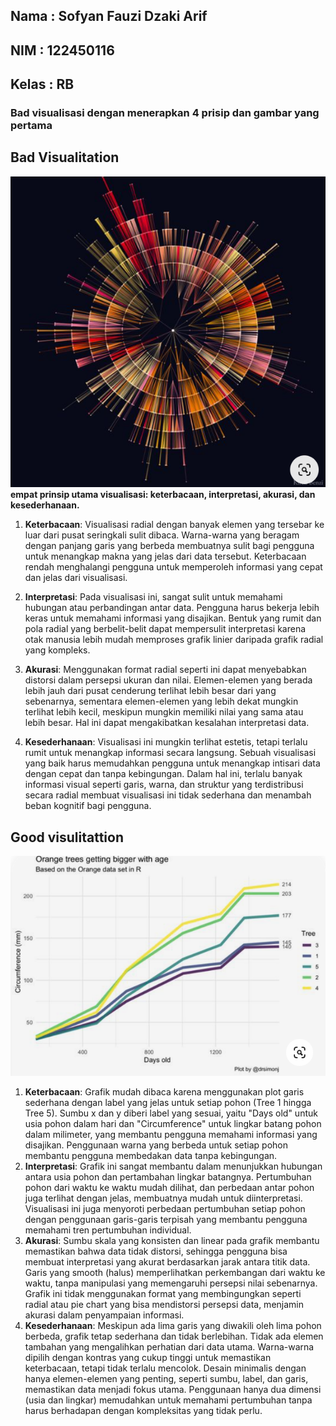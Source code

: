 ## Nama : Sofyan Fauzi Dzaki Arif 
## NIM : 122450116 
## Kelas : RB

### Bad visualisasi dengan menerapkan 4 prisip dan gambar yang pertama
 
 ## **Bad Visualitation**
![bad.visusation](./bad.visusation.png)
**empat prinsip utama visualisasi: keterbacaan, interpretasi, akurasi, dan kesederhanaan.**

1. **Keterbacaan**:
Visualisasi radial dengan banyak elemen yang tersebar ke luar dari pusat seringkali sulit dibaca. Warna-warna yang beragam dengan panjang garis yang berbeda membuatnya sulit bagi pengguna untuk menangkap makna yang jelas dari data tersebut. Keterbacaan rendah menghalangi pengguna untuk memperoleh informasi yang cepat dan jelas dari visualisasi.


2. **Interpretasi**:
Pada visualisasi ini, sangat sulit untuk memahami hubungan atau perbandingan antar data. Pengguna harus bekerja lebih keras untuk memahami informasi yang disajikan. Bentuk yang rumit dan pola radial yang berbelit-belit dapat mempersulit interpretasi karena otak manusia lebih mudah memproses grafik linier daripada grafik radial yang kompleks.
3. **Akurasi**:
Menggunakan format radial seperti ini dapat menyebabkan distorsi dalam persepsi ukuran dan nilai. Elemen-elemen yang berada lebih jauh dari pusat cenderung terlihat lebih besar dari yang sebenarnya, sementara elemen-elemen yang lebih dekat mungkin terlihat lebih kecil, meskipun mungkin memiliki nilai yang sama atau lebih besar. Hal ini dapat mengakibatkan kesalahan interpretasi data.
4. **Kesederhanaan**:
Visualisasi ini mungkin terlihat estetis, tetapi terlalu rumit untuk menangkap informasi secara langsung. Sebuah visualisasi yang baik harus memudahkan pengguna untuk menangkap intisari data dengan cepat dan tanpa kebingungan. Dalam hal ini, terlalu banyak informasi visual seperti garis, warna, dan struktur yang terdistribusi secara radial membuat visualisasi ini tidak sederhana dan menambah beban kognitif bagi pengguna.

## **Good visulitattion**

![good visualitation](./good%20visualitation.png)

1. **Keterbacaan**:
Grafik mudah dibaca karena menggunakan plot garis sederhana dengan label yang jelas untuk setiap pohon (Tree 1 hingga Tree 5). Sumbu x dan y diberi label yang sesuai, yaitu "Days old" untuk usia pohon dalam hari dan "Circumference" untuk lingkar batang pohon dalam milimeter, yang membantu pengguna memahami informasi yang disajikan.
Penggunaan warna yang berbeda untuk setiap pohon membantu pengguna membedakan data tanpa kebingungan.
2. **Interpretasi**:
Grafik ini sangat membantu dalam menunjukkan hubungan antara usia pohon dan pertambahan lingkar batangnya. Pertumbuhan pohon dari waktu ke waktu mudah dilihat, dan perbedaan antar pohon juga terlihat dengan jelas, membuatnya mudah untuk diinterpretasi.
Visualisasi ini juga menyoroti perbedaan pertumbuhan setiap pohon dengan penggunaan garis-garis terpisah yang membantu pengguna memahami tren pertumbuhan individual.
3. **Akurasi**:
Sumbu skala yang konsisten dan linear pada grafik membantu memastikan bahwa data tidak distorsi, sehingga pengguna bisa membuat interpretasi yang akurat berdasarkan jarak antara titik data. Garis yang smooth (halus) memperlihatkan perkembangan dari waktu ke waktu, tanpa manipulasi yang memengaruhi persepsi nilai sebenarnya.
Grafik ini tidak menggunakan format yang membingungkan seperti radial atau pie chart yang bisa mendistorsi persepsi data, menjamin akurasi dalam penyampaian informasi.
4. **Kesederhanaan**:
Meskipun ada lima garis yang diwakili oleh lima pohon berbeda, grafik tetap sederhana dan tidak berlebihan. Tidak ada elemen tambahan yang mengalihkan perhatian dari data utama. Warna-warna dipilih dengan kontras yang cukup tinggi untuk memastikan keterbacaan, tetapi tidak terlalu mencolok.
Desain minimalis dengan hanya elemen-elemen yang penting, seperti sumbu, label, dan garis, memastikan data menjadi fokus utama. Penggunaan hanya dua dimensi (usia dan lingkar) memudahkan untuk memahami pertumbuhan tanpa harus berhadapan dengan kompleksitas yang tidak perlu.
